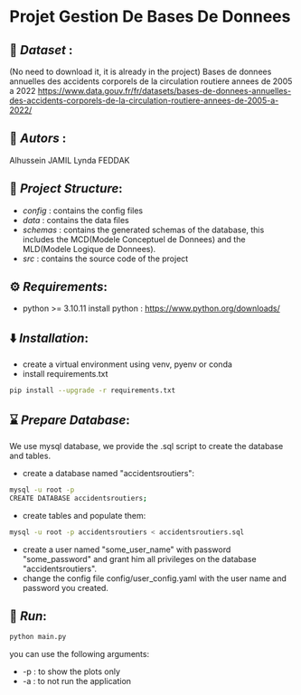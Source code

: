 # Projet Gestion De Bases De Donnees
## 📁 *Dataset* : 
  (No need to download it, it is already in the project)
  Bases de donnees annuelles des accidents corporels de la circulation routiere annees de 2005 a 2022
  https://www.data.gouv.fr/fr/datasets/bases-de-donnees-annuelles-des-accidents-corporels-de-la-circulation-routiere-annees-de-2005-a-2022/
  
## 🤝 *Autors* :
Alhussein JAMIL
Lynda FEDDAK

## 🎯 *Project Structure*:
- *config* : contains the config files
- *data* : contains the data files
- *schemas* : contains the generated schemas of the database, this includes the MCD(Modele Conceptuel de Donnees) and the MLD(Modele Logique de Donnees). 
- *src* : contains the source code of the project


## ⚙️ *Requirements*:
- python >= 3.10.11
install python : https://www.python.org/downloads/

## ⬇️ *Installation*:
- create a virtual environment using venv, pyenv or conda
- install requirements.txt
```bash
pip install --upgrade -r requirements.txt
```

## ⌛ *Prepare Database*:
We use mysql database, we provide the .sql script to create the database and tables.
- create a database named "accidentsroutiers": 
```bash
mysql -u root -p
CREATE DATABASE accidentsroutiers;
```
- create tables and populate them:
```bash
mysql -u root -p accidentsroutiers < accidentsroutiers.sql
```
- create a user named "some_user_name" with password "some_password" and grant him all privileges on the database "accidentsroutiers".
- change the config file config/user_config.yaml with the user name and password you created.

## 🚀 *Run*:
```bash
python main.py 
```
you can use the following arguments:
  - -p : to show the plots only 
  - -a : to not run the application
